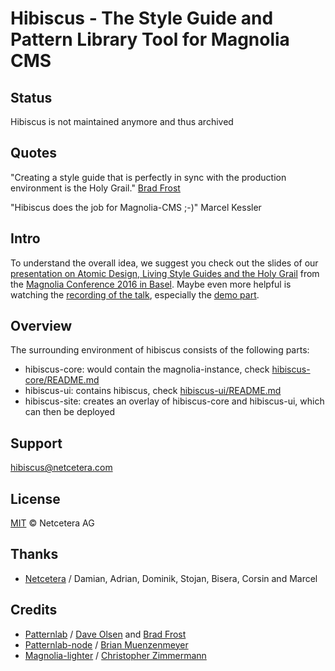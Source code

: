 # Hibiscus - The Style Guide and Pattern Library Tool for Magnolia CMS

## Status
Hibiscus is not maintained anymore and thus archived

## Quotes
"Creating a style guide that is perfectly in sync with the production environment is the Holy Grail."
[Brad Frost](http://bradfrost.com/blog/post/style-guide-best-practices/)

"Hibiscus does the job for Magnolia-CMS ;-)" Marcel Kessler

## Intro
To understand the overall idea, we suggest you check out the slides of our [presentation on Atomic Design, Living Style Guides and the Holy Grail](http://www.slideshare.net/netceteragroup/atomic-design-living-style-guides-and-the-holy-grail?qid=ff419b36-a27c-427b-a8a4-e484ee6c2b0f&v=&b=&from_search=1) from the [Magnolia Conference 2016 in Basel](https://conference.magnolia-cms.com/2016/basel/program/netcetera.html). Maybe even more helpful is watching the [recording of the talk](https://www.youtube.com/watch?v=0qkRYDeXagE), especially the [demo part](https://www.youtube.com/watch?v=0qkRYDeXagE&feature=youtu.be&t=15m22s).

## Overview

The surrounding environment of hibiscus consists of the following parts:
- hibiscus-core: would contain the magnolia-instance, check  [hibiscus-core/README.md](hibiscus-core/README.md)
- hibiscus-ui: contains hibiscus, check  [hibiscus-ui/README.md](hibiscus-ui/README.md)
- hibiscus-site: creates an overlay of hibiscus-core and hibiscus-ui, which can then be deployed

## Support

[hibiscus@netcetera.com](mailto:hibiscus@netcetera.com)

## License

[MIT](http://opensource.org/licenses/MIT) © Netcetera AG

## Thanks
* [Netcetera](http://netcetera.com) / Damian, Adrian, Dominik, Stojan, Bisera, Corsin and Marcel

## Credits
* [Patternlab](http://patternlab.io/) / [Dave Olsen](https://github.com/dmolsen) and [Brad Frost](https://github.com/bradfrost)
* [Patternlab-node](https://github.com/pattern-lab/patternlab-node)  / [Brian Muenzenmeyer](https://github.com/bmuenzenmeyer)
* [Magnolia-lighter](https://github.com/topherzee/magnolia-lighter) / [Christopher Zimmermann](https://github.com/topherzee)
